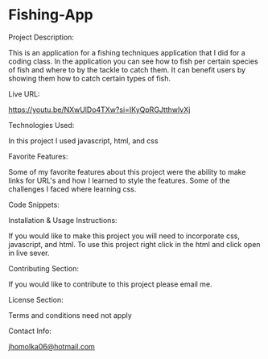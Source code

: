 # Fishing-App

Project Description:

This is an application for a fishing techniques application that I did for a coding class. In the application you can see how to fish per certain species of fish and where to by the tackle to catch them. It can benefit users by showing them how to catch certain types of fish.

Live URL:

https://youtu.be/NXwUlDo4TXw?si=IKyQpRGJtthwIvXj

Technologies Used:

In this project I used javascript, html, and css

Favorite Features:

Some of my favorite features about this project were the ability to make links for URL's and how I learned to style the features. Some of the challenges I faced where learning css.

Code Snippets:

Installation & Usage Instructions:

If you would like to make this project you will need to incorporate css, javascript, and html. To use this project right click in the html and click open in live sever.

Contributing Section:

If you would like to contribute to this project please email me.

License Section:

Terms and conditions need not apply 

Contact Info: 

jhomolka06@hotmail.com



